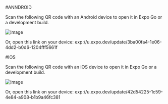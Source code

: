 #ANNDROID

Scan the following QR code with an Android device to open it in Expo Go or a development build.

![image](https://github.com/Jumpedfox/tarot/assets/81188110/071f7de9-f6bd-4276-96f1-9dfea2c81571)

Or, open this link on your device:
exp://u.expo.dev/update/3ba00fa4-1e06-4dd2-b0d6-1204fff5661f


#IOS

Scan the following QR code with an iOS device to open it in Expo Go or a development build.

![image](https://github.com/Jumpedfox/tarot/assets/81188110/b7436407-12a1-41c9-be59-ea38eb79f22f)

Or, open this link on your device:
exp://u.expo.dev/update/42d54225-1c59-4e84-a908-b1b9a46fc381
